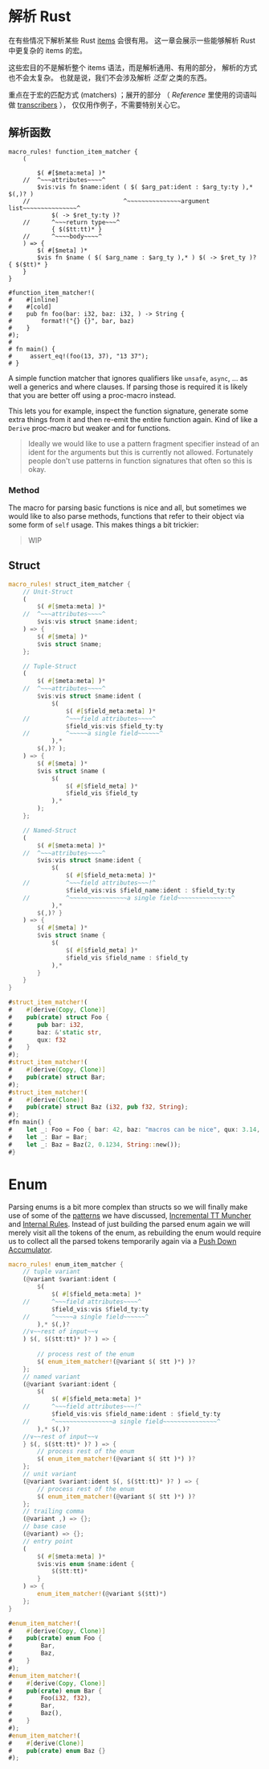 # 解析 Rust

在有些情况下解析某些 Rust [items] 会很有用。
这一章会展示一些能够解析 Rust 中更复杂的 items 的宏。

[items]:https://doc.rust-lang.org/nightly/reference/items.html

[transcribers]:https://doc.rust-lang.org/nightly/reference/macros-by-example.html

这些宏目的不是解析整个 items 语法，而是解析通用、有用的部分，
解析的方式也不会太复杂。
也就是说，我们不会涉及解析 *泛型* 之类的东西。

重点在于宏的匹配方式 (matchers) ；展开的部分 （ *Reference* 里使用的词语叫做 [transcribers] ），
仅仅用作例子，不需要特别关心它。

## 解析函数

```rust,editable
macro_rules! function_item_matcher {
    (

        $( #[$meta:meta] )*
    //  ^~~~attributes~~~~^
        $vis:vis fn $name:ident ( $( $arg_pat:ident : $arg_ty:ty ),* $(,)? )
    //                          ^~~~~~~~~~~~~~~~argument list~~~~~~~~~~~~~~~^
            $( -> $ret_ty:ty )?
    //      ^~~~return type~~~^
            { $($tt:tt)* }
    //      ^~~~~body~~~~^
    ) => {
        $( #[$meta] )*
        $vis fn $name ( $( $arg_name : $arg_ty ),* ) $( -> $ret_ty )? { $($tt)* }
    }
}

#function_item_matcher!(
#    #[inline]
#    #[cold]
#    pub fn foo(bar: i32, baz: i32, ) -> String {
#        format!("{} {}", bar, baz)
#    }
#);
#
# fn main() {
#     assert_eq!(foo(13, 37), "13 37");
# }
```

A simple function matcher that ignores qualifiers like `unsafe`, `async`, ... as well a generics and
where clauses. If parsing those is required it is likely that you are better off using a proc-macro
instead.

This lets you for example, inspect the function signature, generate some extra things from it and
then re-emit the entire function again. Kind of like a `Derive` proc-macro but weaker and for
functions.

> Ideally we would like to use a pattern fragment specifier instead of an ident for the arguments
> but this is currently not allowed. Fortunately people don't use patterns in function signatures
> that often so this is okay.

### Method

The macro for parsing basic functions is nice and all, but sometimes we would like to also parse
methods, functions that refer to their object via some form of `self` usage. This makes things a bit
trickier:

> WIP

## Struct

```rust
macro_rules! struct_item_matcher {
    // Unit-Struct
    (
        $( #[$meta:meta] )*
    //  ^~~~attributes~~~~^
        $vis:vis struct $name:ident;
    ) => {
        $( #[$meta] )*
        $vis struct $name;
    };

    // Tuple-Struct
    (
        $( #[$meta:meta] )*
    //  ^~~~attributes~~~~^
        $vis:vis struct $name:ident (
            $(
                $( #[$field_meta:meta] )*
    //          ^~~~field attributes~~~~^
                $field_vis:vis $field_ty:ty
    //          ^~~~~~a single field~~~~~~^
            ),*
        $(,)? );
    ) => {
        $( #[$meta] )*
        $vis struct $name (
            $(
                $( #[$field_meta] )*
                $field_vis $field_ty
            ),*
        );
    };

    // Named-Struct
    (
        $( #[$meta:meta] )*
    //  ^~~~attributes~~~~^
        $vis:vis struct $name:ident {
            $(
                $( #[$field_meta:meta] )*
    //          ^~~~field attributes~~~!^
                $field_vis:vis $field_name:ident : $field_ty:ty
    //          ^~~~~~~~~~~~~~~~~a single field~~~~~~~~~~~~~~~^
            ),*
        $(,)? }
    ) => {
        $( #[$meta] )*
        $vis struct $name {
            $(
                $( #[$field_meta] )*
                $field_vis $field_name : $field_ty
            ),*
        }
    }
}

#struct_item_matcher!(
#    #[derive(Copy, Clone)]
#    pub(crate) struct Foo { 
#       pub bar: i32,
#       baz: &'static str,
#       qux: f32
#    }
#);
#struct_item_matcher!(
#    #[derive(Copy, Clone)]
#    pub(crate) struct Bar;
#);
#struct_item_matcher!(
#    #[derive(Clone)]
#    pub(crate) struct Baz (i32, pub f32, String);
#);
#fn main() {
#    let _: Foo = Foo { bar: 42, baz: "macros can be nice", qux: 3.14, };
#    let _: Bar = Bar;
#    let _: Baz = Baz(2, 0.1234, String::new());
#}
```

# Enum

Parsing enums is a bit more complex than structs so we will finally make use of some of the
[patterns] we have discussed, [Incremental TT Muncher] and [Internal Rules]. Instead of just
building the parsed enum again we will merely visit all the tokens of the enum, as rebuilding the
enum would require us to collect all the parsed tokens temporarily again via a
[Push Down Accumulator].

```rust
macro_rules! enum_item_matcher {
    // tuple variant
    (@variant $variant:ident (
        $(
            $( #[$field_meta:meta] )*
    //      ^~~~field attributes~~~~^
            $field_vis:vis $field_ty:ty
    //      ^~~~~~a single field~~~~~~^
        ),* $(,)?
    //∨~~rest of input~~∨
    ) $(, $($tt:tt)* )? ) => {
        
        // process rest of the enum
        $( enum_item_matcher!(@variant $( $tt )*) )?
    };
    // named variant
    (@variant $variant:ident {
        $(
            $( #[$field_meta:meta] )*
    //      ^~~~field attributes~~~!^
            $field_vis:vis $field_name:ident : $field_ty:ty
    //      ^~~~~~~~~~~~~~~~~a single field~~~~~~~~~~~~~~~^
        ),* $(,)?
    //∨~~rest of input~~∨
    } $(, $($tt:tt)* )? ) => {
        // process rest of the enum
        $( enum_item_matcher!(@variant $( $tt )*) )?
    };
    // unit variant
    (@variant $variant:ident $(, $($tt:tt)* )? ) => {
        // process rest of the enum
        $( enum_item_matcher!(@variant $( $tt )*) )?
    };
    // trailing comma
    (@variant ,) => {};
    // base case
    (@variant) => {};
    // entry point
    (
        $( #[$meta:meta] )*
        $vis:vis enum $name:ident {
            $($tt:tt)*
        }
    ) => {
        enum_item_matcher!(@variant $($tt)*)
    };
}

#enum_item_matcher!(
#    #[derive(Copy, Clone)]
#    pub(crate) enum Foo { 
#        Bar,
#        Baz,
#    }
#);
#enum_item_matcher!(
#    #[derive(Copy, Clone)]
#    pub(crate) enum Bar {
#        Foo(i32, f32),
#        Bar,
#        Baz(),
#    }
#);
#enum_item_matcher!(
#    #[derive(Clone)]
#    pub(crate) enum Baz {}
#);
```

[patterns]:/patterns.html
[Push Down Accumulator]:/patterns/push-down-acc.html
[Internal Rules]:/patterns/internal-rules.html
[Incremental TT Muncher]:/patterns/tt-muncher.html
